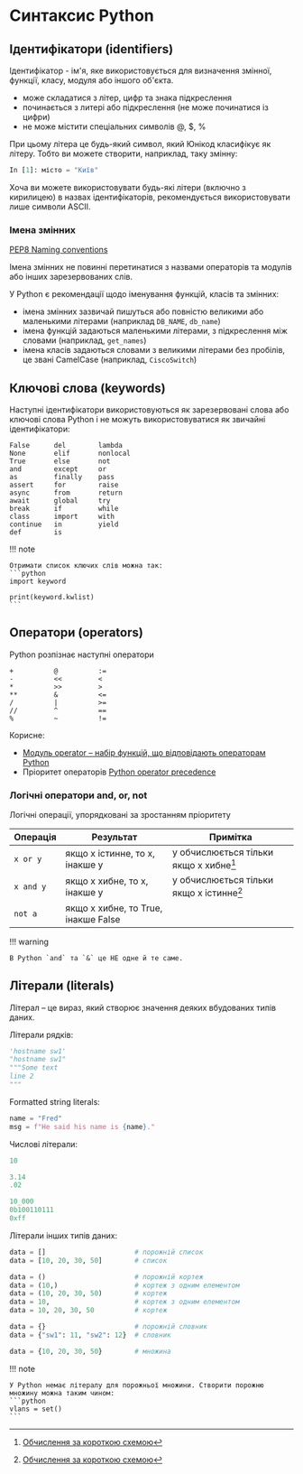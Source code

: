 # Синтаксис Python

## Ідентифікатори (identifiers)

Ідентифікатор - ім'я, яке використовується для визначення змінної, функції,
класу, модуля або іншого об'єкта.

-  може складатися з літер, цифр та знака підкреслення
-  починається з литері або підкреслення (не може починатися із цифри)
-  не може містити спеціальних символів @, $, %

При цьому літера це будь-який символ, який Юнікод класифікує як літеру. Тобто
ви можете створити, наприклад, таку змінну:

```python
In [1]: місто = "Київ"
```

Хоча ви можете використовувати будь-які літери (включно з кирилицею) в назвах
ідентифікаторів, рекомендується використовувати лише символи ASCII.


### Імена змінних

[PEP8 Naming conventions](https://peps.python.org/pep-0008/#prescriptive-naming-conventions)

Імена змінних не повинні перетинатися з назвами операторів та модулів або інших
зарезервованих слів.

У Python є рекомендації щодо іменування функцій, класів та змінних:

-  імена змінних зазвичай пишуться або повністю великими або маленькими літерами (наприклад `DB_NAME`, `db_name`)
-  імена функцій задаються маленькими літерами, з підкреслення між словами (наприклад, `get_names`)
-  імена класів задаються словами з великими літерами без пробілів, це звані CamelCase (наприклад, `CiscoSwitch`)

## Ключові слова (keywords)

Наступні ідентифікатори використовуються як зарезервовані слова або ключові
слова Python і не можуть використовуватися як звичайні ідентифікатори:

```
False      del        lambda     
None       elif       nonlocal   
True       else       not        
and        except     or         
as         finally    pass       
assert     for        raise      
async      from       return     
await      global     try        
break      if         while      
class      import     with       
continue   in         yield      
def        is                    
```

!!! note

    Отримати список ключих слів можна так:
    ```python
    import keyword

    print(keyword.kwlist)
    ```

## Оператори (operators)

Python розпізнає наступні оператори

```
+          @          :=         
-          <<         <          
*          >>         >          
**         &          <=         
/          |          >=         
//         ^          ==         
%          ~          !=         
```

Корисне:

* [Модуль operator – набір функцій, що відповідають операторам Python](https://docs.python.org/3/library/operator.html)
* Пріоритет операторів [Python operator precedence](https://docs.python.org/3/reference/expressions.html#operator-precedence)

### Логічні оператори and, or, not

Логічні операції, упорядковані за зростанням пріоритету

| Операція | Результат | Примітка |
|----------|-----------|----------|
| `x or y` | якщо x істинне, то x, інакше y | y обчислюється тільки якщо x хибне[^1] |
| `x and y`| якщо x хибне, то x, інакше y | y обчислюється тільки якщо x істинне[^1] |
| `not a`  | якщо x хибне, то True, інакше False |  |

[^1]: [Обчислення за короткою схемою](https://uk.wikipedia.org/wiki/%D0%9E%D0%B1%D1%87%D0%B8%D1%81%D0%BB%D0%B5%D0%BD%D0%BD%D1%8F_%D0%B7%D0%B0_%D0%BA%D0%BE%D1%80%D0%BE%D1%82%D0%BA%D0%BE%D1%8E_%D1%81%D1%85%D0%B5%D0%BC%D0%BE%D1%8E)

!!! warning

    В Python `and` та `&` це НЕ одне й те саме.


## Літерали (literals)

Літерал – це вираз, який створює значення деяких вбудованих типів даних.

Літерали рядків:

```python
'hostname sw1'
"hostname sw1"
"""Some text
line 2
"""
```

Formatted string literals:

```python
name = "Fred"
msg = f"He said his name is {name}."
```

Числові літерали:

```python
10

3.14
.02

10_000
0b100110111
0xff
```

Літерали інших типів даних:

```python
data = []                      # порожній список
data = [10, 20, 30, 50]        # список

data = ()                      # порожній кортеж
data = (10,)                   # кортеж з одним елементом
data = (10, 20, 30, 50)        # кортеж
data = 10,                     # кортеж з одним елементом
data = 10, 20, 30, 50          # кортеж

data = {}                      # порожній словник
data = {"sw1": 11, "sw2": 12}  # словник

data = {10, 20, 30, 50}        # множина
```

!!! note

    У Python немає літералу для порожньої множини. Створити порожню множину можна таким чином:
    ```python
    vlans = set()
    ```

